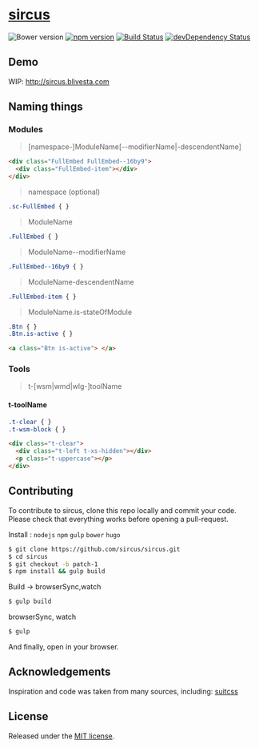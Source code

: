 # [sircus](http://sircus.blivesta.com)

![Bower version](https://img.shields.io/bower/v/sircus.svg?style=flat)
[![npm version](https://img.shields.io/npm/v/sircus.svg?style=flat)](https://www.npmjs.com/package/sircus)
[![Build Status](https://img.shields.io/travis/sircus/sircus/master.svg?style=flat)](https://travis-ci.org/sircus/sircus)
[![devDependency Status](https://david-dm.org/sircus/sircus/dev-status.svg)](https://david-dm.org/sircus/sircus#info=devDependencies)


## Demo
WIP: http://sircus.blivesta.com


## Naming things

### Modules

> [namespace-]ModuleName[--modifierName|-descendentName]


```html
<div class="FullEmbed FullEmbed--16by9">
  <div class="FullEmbed-item"></div>
</div>

```

> namespace (optional)

```css
.sc-FullEmbed { }
```

> ModuleName

```css
.FullEmbed { }
```

> ModuleName--modifierName

```css
.FullEmbed--16by9 { }
```

> ModuleName-descendentName

```css
.FullEmbed-item { }
```

> ModuleName.is-stateOfModule

```css
.Btn { }
.Btn.is-active { }
```

```html
<a class="Btn is-active"> </a>
```


### Tools
> t-[wsm|wmd|wlg-]toolName

#### t-toolName

```css
.t-clear { }
.t-wsm-block { }
```

```html
<div class="t-clear">
  <div class="t-left t-xs-hidden"></div>
  <p class="t-uppercase"></p>
</div>
```


## Contributing

To contribute to sircus, clone this repo locally and commit your code.
Please check that everything works before opening a pull-request.

Install : `nodejs` `npm` `gulp` `bower` `hugo`
```bash
$ git clone https://github.com/sircus/sircus.git
$ cd sircus
$ git checkout -b patch-1
$ npm install && gulp build
```

Build -> browserSync,watch
```bash
$ gulp build
```

browserSync, watch
```bash
$ gulp
```
And finally, open in your browser.


## Acknowledgements

Inspiration and code was taken from many sources, including:
[suitcss](http://suitcss.github.io/)


## License
Released under the [MIT license](https://github.com/sircus/sircus/blob/master/LICENCE).
